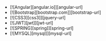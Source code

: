 - [![Angular][angular.io]][angular-url]
- [![Bootstrap][bootstrap.com]][bootstrap-url]
- [![CSS3][css3]][jquery-url]
- [![JWT][jwt]][jwt-url]
- [![SPRING][spring]][spring-url]
- [![MYSQL][mysql]][mysql-url]
